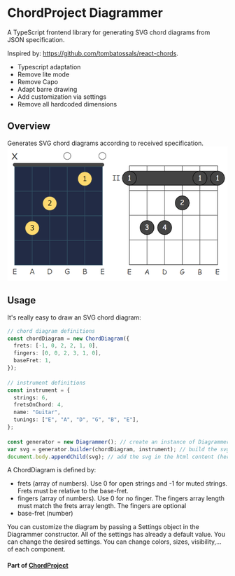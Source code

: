 # ChordProject Diagrammer

A TypeScript frontend library for generating SVG chord diagrams from JSON specification.

Inspired by: https://github.com/tombatossals/react-chords.

- Typescript adaptation
- Remove lite mode
- Remove Capo
- Adapt barre drawing
- Add customization via settings
- Remove all hardcoded dimensions

## Overview

Generates SVG chord diagrams according to received specification.
![alt diagrams](./diagrammer.png)

## Usage

It's really easy to draw an SVG chord diagram:

```ts
// chord diagram definitions
const chordDiagram = new ChordDiagram({
  frets: [-1, 0, 2, 2, 1, 0],
  fingers: [0, 0, 2, 3, 1, 0],
  baseFret: 1,
});

// instrument definitions
const instrument = {
  strings: 6,
  fretsOnChord: 4,
  name: "Guitar",
  tunings: ["E", "A", "D", "G", "B", "E"],
};

const generator = new Diagrammer(); // create an instance of Diagrammer
var svg = generator.builder(chordDiagram, instrument); // build the svg
document.body.appendChild(svg); // add the svg in the html content (here the body)
```

A ChordDiagram is defined by:

- frets (array of numbers). Use 0 for open strings and -1 for muted strings. Frets must be relative to the base-fret.
- fingers (array of numbers). Use 0 for no finger. The fingers array length must match the frets array length. The fingers are optional
- base-fret (number)

You can customize the diagram by passing a Settings object in the Diagrammer constructor.
All of the settings has already a default value. You can change the desired settings.
You can change colors, sizes, visibility,... of each component.

#### Part of [ChordProject](https://chordproject.com/)
